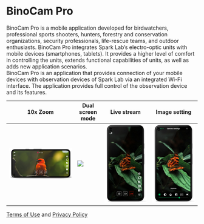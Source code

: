 # BinoCam Pro
BinoCam Pro is a mobile application developed for birdwatchers, professional sports shooters, hunters, forestry and conservation organizations, security professionals, life-rescue teams, and outdoor enthusiasts. BinoCam Pro integrates Spark Lab’s electro-optic units with mobile devices (smartphones, tablets). It provides a higher level of comfort in controlling the units, extends functional capabilities of units, as well as adds new application scenarios.  
BinoCam Pro is an application that provides connection of your mobile devices with observation devices of Spark Lab via an integrated Wi-Fi interface. The application provides full control of the observation device and its features.

10x Zoom | Dual screen mode | Live stream | Image setting
--- | --- | --- | ---
![](res/screenshot1_framed.png)|![](res/screenshot2_framed.png)|![](res/screenshot3_framed.png)|![](res/screenshot5_framed.png)

[Terms of Use](https://sparklabdev.github.io/legal/terms) and [Privacy Policy](https://sparklabdev.github.io/legal/privacy)
